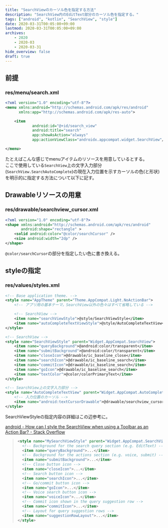 ```yaml
---
title: "SearchViewのカーソル色を指定する方法"
description: "SearchView内のEditText部分のカーソル色を指定する。"
tags: ["android", "kotlin", "SearchView", "style"]
date: 2020-03-31T00:05:00+09:00
lastmod: 2020-03-31T00:05:00+09:00
archives:
    - 2020
    - 2020-03
    - 2020-03-31
hide_overview: false
draft: true
---
```


## 前提

### res/menu/search.xml

```xml
<?xml version="1.0" encoding="utf-8"?>
<menu xmlns:android="http://schemas.android.com/apk/res/android"
      xmlns:app="http://schemas.android.com/apk/res-auto">

    <item
            android:id="@+id/search_view"
            android:title="search"
            app:showAsAction="always"
            app:actionViewClass="androidx.appcompat.widget.SearchView"/>

</menu>
```

たとえばこんな感じでmenuアイテムのリソースを用意しているとする。  
ここで使用している`SearchView`上の文字入力部分(`SearchView.SearchAutoComplete`)の現在入力位置を示すカーソルの色(と形状)を明示的に指定する方法について以下に記す。

## Drawableリソースの用意

### res/drawable/searchview_cursor.xml

```xml
<?xml version="1.0" encoding="utf-8"?>
<shape xmlns:android="http://schemas.android.com/apk/res/android"
       android:shape="rectangle" >
    <solid android:color="@color/searchCursor" />
    <size android:width="2dp" />
</shape>
```

`@color/searchCursor`の部分を指定したい色に書き換える。

## styleの指定

### res/values/styles.xml

```xml
<!-- Base application theme. -->
<style name="AppTheme" parent="Theme.AppCompat.Light.NoActionBar">
    <!-- アプリ用の基本テーマ。SearchView以外の色々はすべて省略している -->

    <!-- SearchView -->
    <item name="searchViewStyle">@style/SearchViewStyle</item>
    <item name="autoCompleteTextViewStyle">@style/AutoCompleteTextView</item>
</style>

<!-- SearchView -->
<style name="SearchViewStyle" parent="Widget.AppCompat.SearchView">
    <item name="queryBackground">@android:color/transparent</item>
    <item name="submitBackground">@android:color/transparent</item>
    <item name="closeIcon">@drawable/ic_baseline_close</item>
    <item name="searchIcon">@drawable/ic_baseline_search</item>
    <item name="commitIcon">@drawable/ic_baseline_search</item>
    <item name="goIcon">@drawable/ic_baseline_search</item>
    <item name="textColor">@color/colorPrimaryText</item>
</style>

<!-- SearchView上の文字入力部分 -->
<style name="AutoCompleteTextView" parent="Widget.AppCompat.AutoCompleteTextView">
    <!-- 入力位置のカーソル -->
    <item name="android:textCursorDrawable">@drawable/searchview_cursor</item>
</style>
```

SearchViewStyleの指定内容の詳細はこの辺参考に。

[android - How can I style the SearchView when using a Toolbar as an Action Bar? - Stack Overflow](https://stackoverflow.com/a/28018439)

>
>```xml
><style name="MySearchViewStyle" parent="Widget.AppCompat.SearchView">
>   <!-- Background for the search query section (e.g. EditText) -->
>   <item name="queryBackground">...</item>
>   <!-- Background for the actions section (e.g. voice, submit) -->
>   <item name="submitBackground">...</item>
>   <!-- Close button icon -->
>   <item name="closeIcon">...</item>
>   <!-- Search button icon -->
>   <item name="searchIcon">...</item>
>   <!-- Go/commit button icon -->
>   <item name="goIcon">...</item>
>   <!-- Voice search button icon -->
>   <item name="voiceIcon">...</item>
>   <!-- Commit icon shown in the query suggestion row -->
>   <item name="commitIcon">...</item>
>   <!-- Layout for query suggestion rows -->
>   <item name="suggestionRowLayout">...</item>
></style>
>```
